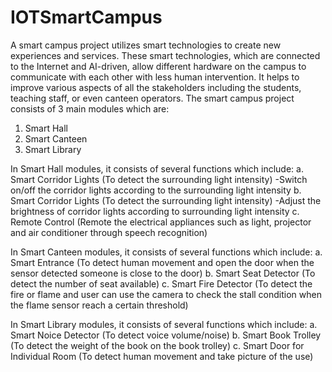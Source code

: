 # IOTSmartCampus
A smart campus project utilizes smart technologies to create new experiences and services. These smart technologies, which are connected to the Internet and AI-driven, allow different hardware on the campus to communicate with each other with less human intervention. It helps to improve various aspects of all the stakeholders including the students, teaching staff, or even canteen operators. The smart campus project consists of 3 main modules which are:

1. Smart Hall
2. Smart Canteen
3. Smart Library

In Smart Hall modules, it consists of several functions which include:
a. Smart Corridor Lights (To detect the surrounding light intensity) 
   -Switch on/off the corridor lights according to the surrounding light intensity
b. Smart Corridor Lights (To detect the surrounding light intensity) 
   -Adjust the brightness of corridor lights according to surrounding light intensity
c. Remote Control (Remote the electrical appliances such as light, projector and air conditioner through speech recognition)


In Smart Canteen modules, it consists of several functions which include:
a. Smart Entrance (To detect human movement and open the door when the sensor detected someone is close to the door)
b. Smart Seat Detector (To detect the number of seat available)
c. Smart Fire Detector (To detect the fire or flame and user can use the camera to check the stall condition when the flame sensor reach a certain threshold)


In Smart Library modules, it consists of several functions which include:
a. Smart Noice Detector (To detect voice volume/noise)
b. Smart Book Trolley (To detect the weight of the book on the book trolley)
c. Smart Door for Individual Room (To detect human movement and take picture of the use)
